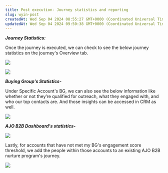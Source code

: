 ```yaml
---
title: Post execution- Journey statistics and reporting
slug: wyin-post
createdAt: Wed Sep 04 2024 08:55:27 GMT+0000 (Coordinated Universal Time)
updatedAt: Wed Sep 04 2024 09:50:38 GMT+0000 (Coordinated Universal Time)
---
```


***Journey Statistics:***

Once the journey is executed, we can check to see the below journey statistics on the journey's Overview tab.

![](../../assets/D6gW0wYlyVmnTYttih5pC_image.png)



![](../../assets/tXMXqpev5pnPn8Zd_FfV9_image.png)

***Buying Group's Statistics-***

Under Specific Account's BG, we can also see the below information like whether or not they’re qualified for outreach, what they engaged with, and who our top contacts are. And those insights can be accessed in CRM as well.

![](../../assets/hq8CQUNDZMTpC2_37I_Ma_image.png)

***AJO B2B Dashboard's statistics-***

![](../../assets/DgUBI3queqCqdIaIY0ug3_image.png)

Lastly, for accounts that have not met my BG's engagement score threshold, we add the people within those accounts to an existing AJO B2B nurture program's journey.

![](../../assets/sa-sljVhqbhSgYNDHcDG9_image.png)

